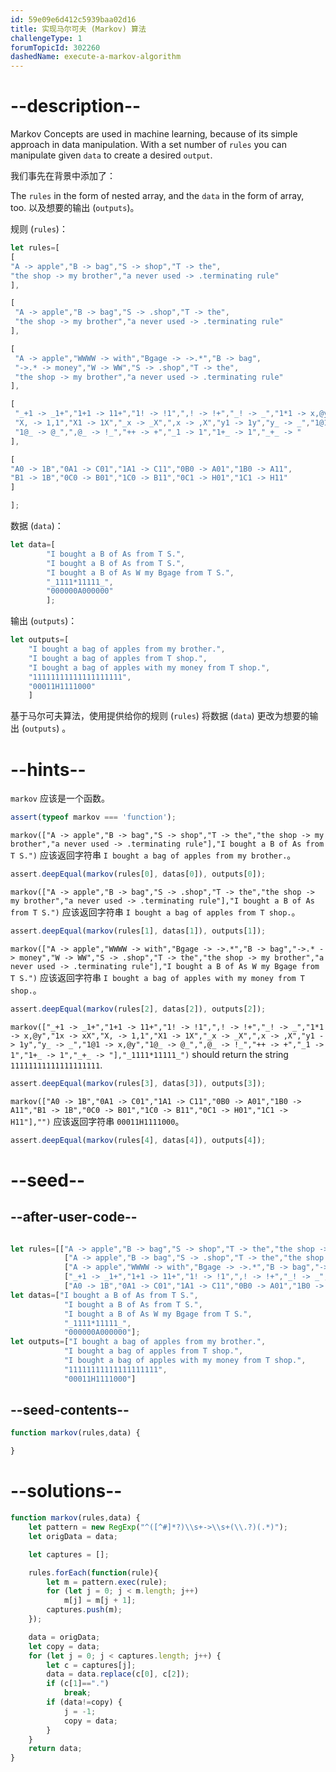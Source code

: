 ```yaml
---
id: 59e09e6d412c5939baa02d16
title: 实现马尔可夫 (Markov) 算法
challengeType: 1
forumTopicId: 302260
dashedName: execute-a-markov-algorithm
---
```


# --description--

Markov Concepts are used in machine learning, because of its simple approach in data manipulation. With a set number of `rules` you can manipulate given `data` to create a desired `output`.

我们事先在背景中添加了：

The `rules` in the form of nested array, and the `data` in the form of array, too. 以及想要的输出 (`outputs`)。

规则 (`rules`)：

```js
let rules=[
[
"A -> apple","B -> bag","S -> shop","T -> the",
"the shop -> my brother","a never used -> .terminating rule"
],

[
 "A -> apple","B -> bag","S -> .shop","T -> the",
 "the shop -> my brother","a never used -> .terminating rule"
],

[
 "A -> apple","WWWW -> with","Bgage -> ->.*","B -> bag",
 "->.* -> money","W -> WW","S -> .shop","T -> the",
 "the shop -> my brother","a never used -> .terminating rule"
],

[
 "_+1 -> _1+","1+1 -> 11+","1! -> !1",",! -> !+","_! -> _","1*1 -> x,@y","1x -> xX",
 "X, -> 1,1","X1 -> 1X","_x -> _X",",x -> ,X","y1 -> 1y","y_ -> _","1@1 -> x,@y",
 "1@_ -> @_",",@_ -> !_","++ -> +","_1 -> 1","1+_ -> 1","_+_ -> "
],

[
"A0 -> 1B","0A1 -> C01","1A1 -> C11","0B0 -> A01","1B0 -> A11",
"B1 -> 1B","0C0 -> B01","1C0 -> B11","0C1 -> H01","1C1 -> H11"
]

];
```

数据 (`data`)：

```js
let data=[
        "I bought a B of As from T S.",
        "I bought a B of As from T S.",
        "I bought a B of As W my Bgage from T S.",
        "_1111*11111_",
        "000000A000000"
        ];
```

输出 (`outputs`)：

```js
let outputs=[
    "I bought a bag of apples from my brother.",
    "I bought a bag of apples from T shop.",
    "I bought a bag of apples with my money from T shop.",
    "11111111111111111111",
    "00011H1111000"
    ]
```

基于马尔可夫算法，使用提供给你的规则 (`rules`) 将数据 (`data`) 更改为想要的输出 (`outputs`) 。

# --hints--

`markov` 应该是一个函数。

```js
assert(typeof markov === 'function');
```

`markov(["A -> apple","B -> bag","S -> shop","T -> the","the shop -> my brother","a never used -> .terminating rule"],"I bought a B of As from T S.")` 应该返回字符串 `I bought a bag of apples from my brother.`。

```js
assert.deepEqual(markov(rules[0], datas[0]), outputs[0]);
```

`markov(["A -> apple","B -> bag","S -> .shop","T -> the","the shop -> my brother","a never used -> .terminating rule"],"I bought a B of As from T S.")` 应该返回字符串 `I bought a bag of apples from T shop.`。

```js
assert.deepEqual(markov(rules[1], datas[1]), outputs[1]);
```

`markov(["A -> apple","WWWW -> with","Bgage -> ->.*","B -> bag","->.* -> money","W -> WW","S -> .shop","T -> the","the shop -> my brother","a never used -> .terminating rule"],"I bought a B of As W my Bgage from T S.")` 应该返回字符串 `I bought a bag of apples with my money from T shop.`。

```js
assert.deepEqual(markov(rules[2], datas[2]), outputs[2]);
```

`markov(["_+1 -> _1+","1+1 -> 11+","1! -> !1",",! -> !+","_! -> _","1*1 -> x,@y","1x -> xX","X, -> 1,1","X1 -> 1X","_x -> _X",",x -> ,X","y1 -> 1y","y_ -> _","1@1 -> x,@y","1@_ -> @_",",@_ -> !_","++ -> +","_1 -> 1","1+_ -> 1","_+_ -> "],"_1111*11111_")` should return the string `11111111111111111111`.

```js
assert.deepEqual(markov(rules[3], datas[3]), outputs[3]);
```

`markov(["A0 -> 1B","0A1 -> C01","1A1 -> C11","0B0 -> A01","1B0 -> A11","B1 -> 1B","0C0 -> B01","1C0 -> B11","0C1 -> H01","1C1 -> H11"],"")` 应该返回字符串 `00011H1111000`。

```js
assert.deepEqual(markov(rules[4], datas[4]), outputs[4]);
```

# --seed--

## --after-user-code--

```js

let rules=[["A -> apple","B -> bag","S -> shop","T -> the","the shop -> my brother","a never used -> .terminating rule"],
            ["A -> apple","B -> bag","S -> .shop","T -> the","the shop -> my brother","a never used -> .terminating rule"],
            ["A -> apple","WWWW -> with","Bgage -> ->.*","B -> bag","->.* -> money","W -> WW","S -> .shop","T -> the","the shop -> my brother","a never used -> .terminating rule"],
            ["_+1 -> _1+","1+1 -> 11+","1! -> !1",",! -> !+","_! -> _","1*1 -> x,@y","1x -> xX","X, -> 1,1","X1 -> 1X","_x -> _X",",x -> ,X","y1 -> 1y","y_ -> _","1@1 -> x,@y","1@_ -> @_",",@_ -> !_","++ -> +","_1 -> 1","1+_ -> 1","_+_ -> "],
            ["A0 -> 1B","0A1 -> C01","1A1 -> C11","0B0 -> A01","1B0 -> A11","B1 -> 1B","0C0 -> B01","1C0 -> B11","0C1 -> H01","1C1 -> H11"]];
let datas=["I bought a B of As from T S.",
            "I bought a B of As from T S.",
            "I bought a B of As W my Bgage from T S.",
            "_1111*11111_",
            "000000A000000"];
let outputs=["I bought a bag of apples from my brother.",
            "I bought a bag of apples from T shop.",
            "I bought a bag of apples with my money from T shop.",
            "11111111111111111111",
            "00011H1111000"]

```


## --seed-contents--

```js
function markov(rules,data) {

}
```

# --solutions--

```js
function markov(rules,data) {
    let pattern = new RegExp("^([^#]*?)\\s+->\\s+(\\.?)(.*)");
    let origData = data;

    let captures = [];

    rules.forEach(function(rule){
        let m = pattern.exec(rule);
        for (let j = 0; j < m.length; j++)
            m[j] = m[j + 1];
        captures.push(m);
    });

    data = origData;
    let copy = data;
    for (let j = 0; j < captures.length; j++) {
        let c = captures[j];
        data = data.replace(c[0], c[2]);
        if (c[1]==".")
            break;
        if (data!=copy) {
            j = -1;
            copy = data;
        }
    }
    return data;
}
```
